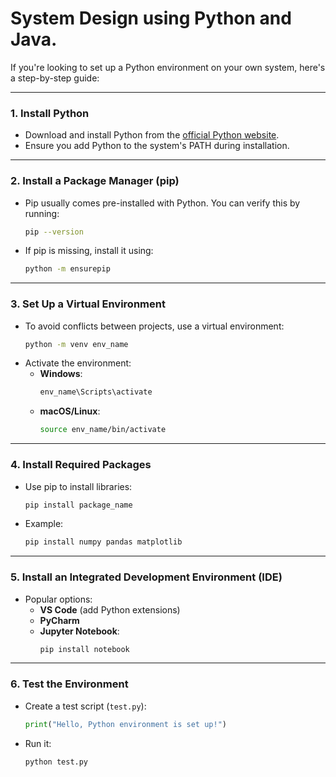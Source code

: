 # System Design using Python and Java.

If you're looking to set up a Python environment on your own system, here's a step-by-step guide:

---

### 1. **Install Python**
   - Download and install Python from the [official Python website](https://www.python.org/).
   - Ensure you add Python to the system's PATH during installation.

---

### 2. **Install a Package Manager (pip)**
   - Pip usually comes pre-installed with Python. You can verify this by running:
     ```bash
     pip --version
     ```
   - If pip is missing, install it using:
     ```bash
     python -m ensurepip
     ```

---

### 3. **Set Up a Virtual Environment**
   - To avoid conflicts between projects, use a virtual environment:
     ```bash
     python -m venv env_name
     ```
   - Activate the environment:
     - **Windows**:
       ```bash
       env_name\Scripts\activate
       ```
     - **macOS/Linux**:
       ```bash
       source env_name/bin/activate
       ```

---

### 4. **Install Required Packages**
   - Use pip to install libraries:
     ```bash
     pip install package_name
     ```
   - Example:
     ```bash
     pip install numpy pandas matplotlib
     ```

---

### 5. **Install an Integrated Development Environment (IDE)**
   - Popular options:
     - **VS Code** (add Python extensions)
     - **PyCharm**
     - **Jupyter Notebook**:
       ```bash
       pip install notebook
       ```

---

### 6. **Test the Environment**
   - Create a test script (`test.py`):
     ```python
     print("Hello, Python environment is set up!")
     ```
   - Run it:
     ```bash
     python test.py
     ```